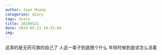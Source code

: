 ```yaml
---
author: Jaye Huang
categories: diary
tags: diary
title: 20190521
date: 2019-05-21 19:25:04
img:
---
```


这真的是无药可救的自己了
人这一辈子到底图个什么
年轻时候到底该怎么活着